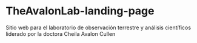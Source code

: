 # TheAvalonLab-landing-page
Sitio web para el laboratorio de observación terrestre y análisis científicos liderado por la doctora Cheila Avalon Cullen
